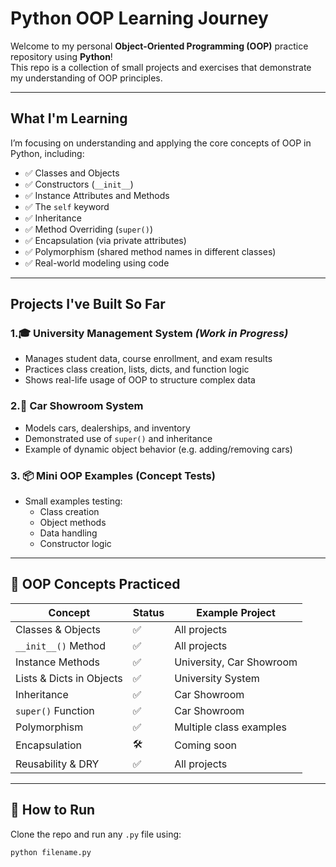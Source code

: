 # Python OOP Learning Journey

Welcome to my personal **Object-Oriented Programming (OOP)** practice repository using **Python**!  
This repo is a collection of small projects and exercises that demonstrate my understanding of OOP principles.

---

## What I'm Learning

I’m focusing on understanding and applying the core concepts of OOP in Python, including:

- ✅ Classes and Objects  
- ✅ Constructors (`__init__`)  
- ✅ Instance Attributes and Methods  
- ✅ The `self` keyword  
- ✅ Inheritance  
- ✅ Method Overriding (`super()`)  
- ✅ Encapsulation (via private attributes)  
- ✅ Polymorphism (shared method names in different classes)  
- ✅ Real-world modeling using code  

---

##  Projects I've Built So Far

### 1.🎓 University Management System *(Work in Progress)*
- Manages student data, course enrollment, and exam results
- Practices class creation, lists, dicts, and function logic
- Shows real-life usage of OOP to structure complex data

### 2.🚗 Car Showroom System
- Models cars, dealerships, and inventory
- Demonstrated use of `super()` and inheritance
- Example of dynamic object behavior (e.g. adding/removing cars)

### 3. 📦 Mini OOP Examples (Concept Tests)
- Small examples testing:
  - Class creation
  - Object methods
  - Data handling
  - Constructor logic

---

## 🧱 OOP Concepts Practiced

| Concept            | Status | Example Project       |
|--------------------|--------|------------------------|
| Classes & Objects  | ✅     | All projects           |
| `__init__()` Method| ✅     | All projects           |
| Instance Methods   | ✅     | University, Car Showroom |
| Lists & Dicts in Objects | ✅ | University System     |
| Inheritance        | ✅     | Car Showroom           |
| `super()` Function | ✅     | Car Showroom           |
| Polymorphism       | ✅     | Multiple class examples |
| Encapsulation      | 🛠️     | Coming soon             |
| Reusability & DRY  | ✅     | All projects           |

---

## 📎 How to Run

Clone the repo and run any `.py` file using:

```bash
python filename.py


